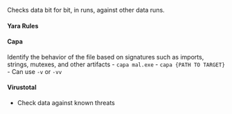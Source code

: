 Checks data bit for bit, in runs, against other data runs.

#### Yara Rules


#### Capa
Identify the behavior of the file based on signatures such as imports, strings, mutexes, and other artifacts
	- `capa mal.exe`
	- `capa {PATH TO TARGET}`
		- Can use `-v` or `-vv`

#### Virustotal
- Check data against known threats